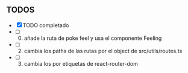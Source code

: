 ## TODOS

- [x] TODO completado
- [ ] 0. añade la ruta de poke feel y usa el componente Feeling
- [ ] 2. cambia los paths de las rutas por el object de src/utils/routes.ts
- [ ] 3. cambia los <a></a> por etiquetas de react-router-dom
